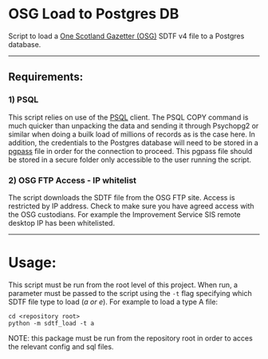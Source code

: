 # OSG Load to Postgres DB

Script to load a [One Scotland Gazetter (OSG)](https://osg.scot) SDTF v4 file to a Postgres database.

---

## Requirements:

### 1) PSQL
This script relies on use of the [PSQL](https://www.postgresql.org/docs/13/app-psql.html) client. The PSQL COPY command is much quicker than unpacking the data and sending it through Psychopg2 or similar when doing a builk load of millions of records as is the case here.  In addition, the credentials to the Postgres database will need to be stored in a [pgpass]() file in order for the connection to proceed.  This pgpass file should be stored in a secure folder only accessible to the user running the script.

### 2) OSG FTP Access - IP whitelist
The script downloads the SDTF file from the OSG FTP site.  Access is restricted by IP address.  Check to make sure you have agreed access with the OSG custodians.  For example the Improvement Service SIS remote desktop IP has been whitelisted.

---

# Usage:

This script must be run from the root level of this project.  When run, a parameter must be passed to the script using the `-t` flag specifying which SDTF file type to load (_a or e_).  For example to load a type A file:
```
cd <repository root> 
python -m sdtf_load -t a
```

NOTE: this package must be run from the repository root in order to acces the relevant config and sql files.
